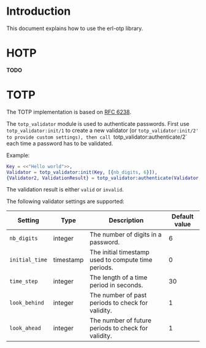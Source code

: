 
# Introduction
This document explains how to use the erl-otp library.

# HOTP
**TODO**

# TOTP
The TOTP implementation is based on [RFC 6238](https://tools.ietf.org/html/rfc6238).

The `totp_validator` module is used to authenticate passwords. First use
`totp_validator:init/1` to create a new validator (or `totp_validator:init/2'
to provide custom settings), then call `totp_validator:authenticate/2` each
time a password has to be validated.

Example:

```erlang
Key = <<"Hello world">>,
Validator = totp_validator:init(Key, [{nb_digits, 6}]),
{Validator2, ValidationResult} = totp_validator:authenticate(Validator, 123456).
```

The validation result is either `valid` or `invalid`.

The following validator settings are supported:

| Setting        | Type      | Description                                         | Default value |
| -------        | ----      | -----------                                         | ------------- |
| `nb_digits`    | integer   | The number of digits in a password.                 | 6             |
| `initial_time` | timestamp | The initial timestamp used to compute time periods. | 0             |
| `time_step`    | integer   | The length of a time period in seconds.             | 30            |
| `look_behind`  | integer   | The number of past periods to check for validity.   | 1             |
| `look_ahead`   | integer   | The number of future periods to check for validity. | 1             |
